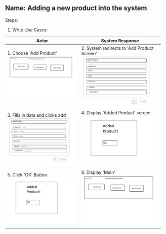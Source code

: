 Name: Adding a new product into the system
-------------------------------------------

Steps:  

1. Write Use Cases:  

|**Actor**|**System Response**|
|----------|-------------------|
|1. Choose 'Add Product' ![main](mainscreen.png)  |2. System redirects to 'Add Product Screen' ![AddProduct](AddProductScreen.png)|
|3. Fills in data and clicks add ![FilledIn](FilledInProduct.png)|4. Display 'Added Product' screen ![AddedProduct](AddedProduct.png)|
|5. Click 'OK' Button ![AddedProduct](AddedProduct.png)|6. Display 'Main' ![main](mainscreen.png) |

